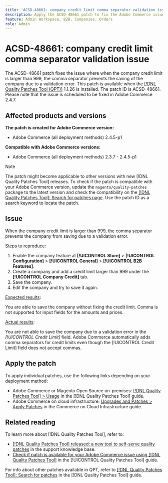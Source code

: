 ```yaml
---
title: 'ACSD-48661: company credit limit comma separator validation issue'
description: Apply the ACSD-48661 patch to fix the Adobe Commerce issue where when the company credit limit is larger than 999, the comma separator prevents the saving of the company due to a validation error.
feature: Admin Workspace, B2B, Companies, Orders
role: Admin
---
```

# ACSD-48661: company credit limit comma separator validation issue

The ACSD-48661 patch fixes the issue where when the company credit limit is larger than 999, the comma separator prevents the saving of the company due to a validation error. This patch is available when the [[!DNL Quality Patches Tool (QPT)]](https://experienceleague.adobe.com/en/docs/commerce-knowledge-base/kb/announcements/commerce-announcements/magento-quality-patches-released-new-tool-to-self-serve-quality-patches) 1.1.26 is installed. The patch ID is ACSD-48661. Please note that the issue is scheduled to be fixed in Adobe Commerce 2.4.7.

## Affected products and versions

**The patch is created for Adobe Commerce version:**

* Adobe Commerce (all deployment methods) 2.4.5-p1

**Compatible with Adobe Commerce versions:**

* Adobe Commerce (all deployment methods) 2.3.7 - 2.4.5-p1

>[!NOTE]
>
>The patch might become applicable to other versions with new [!DNL Quality Patches Tool] releases. To check if the patch is compatible with your Adobe Commerce version, update the `magento/quality-patches` package to the latest version and check the compatibility on the [[!DNL Quality Patches Tool]: Search for patches page](https://experienceleague.adobe.com/tools/commerce-quality-patches/index.html). Use the patch ID as a search keyword to locate the patch.

## Issue

When the company credit limit is larger than 999, the comma separator prevents the company from saving due to a validation error.

<u>Steps to reproduce</u>:

1. Enable the company feature at **[!UICONTROL Store]** > **[!UICONTROL Configuration]** > **[!UICONTROL General]** > **[!UICONTROL B2B Features]**.
1. Create a company and add a credit limit larger than 999 under the **[!UICONTROL Company Credit]** tab.
1. Save the company.
1. Edit the company and try to save it again.

<u>Expected results</u>:

You are able to save the company without fixing the credit limit. Comma is not supported for input fields for the amounts and prices.

<u>Actual results</u>:

You are not able to save the company due to a validation error in the *[!UICONTROL Credit Limit]* field. Adobe Commerce automatically adds comma separators for credit limits even though the [!UICONTROL Credit Limit] field does not accept commas.

## Apply the patch

To apply individual patches, use the following links depending on your deployment method:

* Adobe Commerce or Magento Open Source on-premises: [[!DNL Quality Patches Tool] > Usage](/help/tools/quality-patches-tool/usage.md) in the [!DNL Quality Patches Tool] guide.
* Adobe Commerce on cloud infrastructure: [Upgrades and Patches > Apply Patches](https://experienceleague.adobe.com/docs/commerce-cloud-service/user-guide/develop/upgrade/apply-patches.html) in the Commerce on Cloud Infrastructure guide.

## Related reading

To learn more about [!DNL Quality Patches Tool], refer to:

* [[!DNL Quality Patches Tool] released: a new tool to self-serve quality patches](https://experienceleague.adobe.com/en/docs/commerce-knowledge-base/kb/announcements/commerce-announcements/magento-quality-patches-released-new-tool-to-self-serve-quality-patches) in the support knowledge base.
* [Check if patch is available for your Adobe Commerce issue using [!DNL Quality Patches Tool]](/help/tools/quality-patches-tool/patches-available-in-qpt/check-patch-for-magento-issue-with-magento-quality-patches.md) in the [!UICONTROL Quality Patches Tool] guide.


For info about other patches available in QPT, refer to [[!DNL Quality Patches Tool]: Search for patches](https://experienceleague.adobe.com/tools/commerce-quality-patches/index.html) in the [!DNL Quality Patches Tool] guide.
